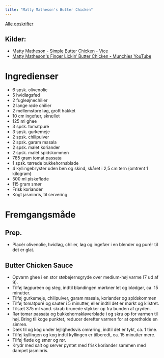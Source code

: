 ```yaml
---
title: "Matty Matheson's Butter Chicken"
---
```



[Alle opskrifter](https://duffau.github.io/recipes)

## Kilder:
- [Matty Matheson - Simple Butter Chicken - Vice](https://www.vice.com/en/article/nede8q/simple-butter-chicken-recipe)
- [Matty Matheson's Finger Lickin’ Butter Chicken - Munchies YouTube](https://www.youtube.com/watch?v=G6Qjf6IyclQ)


# Ingredienser

- 6 spsk. olivenolie
- 5 hvidløgsfed
- 2 fugleøjnechilier
- 2 lange røde chilier
- 2 mellemstore løg, groft hakket
- 10 cm ingefær, skrællet
- 125 ml ghee
- 3 spsk. tomatpuré
- 3 spsk. gurkemeje
- 2 spsk. chilipulver
- 2 spsk. garam masala
- 2 spsk. malet koriander
- 2 spsk. malet spidskommen
- 785 gram tomat passata
- 1 spsk. tørrede bukkehornsblade
- 4 kyllingebryster uden ben og skind, skåret i 2,5 cm tern (omtrent 1 kilogram)
- 500 ml piskefløde
- 115 gram smør
- Frisk koriander
- Kogt jasminris, til servering

# Fremgangsmåde

## Prep.
- Placér olivenolie, hvidløg, chilier, løg og ingefær i en blender og purér til det er glat.

## Butter Chicken Sauce
- Opvarm ghee i en stor støbejernsgryde over medium-høj varme (7 ud af 9). 
- Tilføj løgpuréen og steg, indtil blandingen mørkner let og blødgør, ca. 15 minutter.
- Tilføj gurkemeje, chilipulver, garam masala, koriander og spidskommen 
- Tilføj tomatpuré og sauter i 5 minutter, eller indtil det er mørkt og klistret.
- Tilsæt 375 ml vand. skrab  brunede stykker op fra bunden af gryden.
- Rør tomar passata og bukkehornskløverblade i og skru op for varmen til høj. Bring til koge punktet, reducer derefter varmen for at opretholde en simren. 
- Dæk til og kog under lejlighedsvis omrøring, indtil det er tykt, ca. 1 time. 
- Tilføj kyllingen og kog indtil kyllingen er tilberedt, ca. 15 minutter mere.
- Tilføj fløde og smør og rør. 
- Krydr med salt og server pyntet med frisk koriander sammen med dampet jasminris.